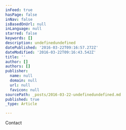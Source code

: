 ```yaml
---
inFeed: true
hasPage: false
inNav: false
isBasedOnUrl: null
inLanguage: null
starred: false
keywords: []
description: undefinedundefined
datePublished: '2016-03-22T09:16:57.272Z'
dateModified: '2016-03-22T09:16:43.542Z'
title: ''
author: []
authors: []
publisher:
  name: null
  domain: null
  url: null
  favicon: null
sourcePath: _posts/2016-03-22-undefinedundefined.md
published: true
_type: Article

---
```

Contact